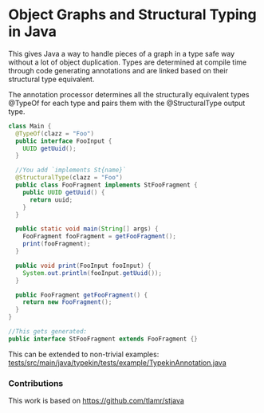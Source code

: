 # Object Graphs and Structural Typing in Java

This gives Java a way to handle pieces of a graph in a type safe way without a lot of object
duplication. Types are determined at compile time through code generating annotations and are 
linked based on their structural type equivalent.

The annotation processor determines all the structurally equivalent types @TypeOf for each type 
and pairs them with the @StructuralType output type.

```java
class Main {
  @TypeOf(clazz = "Foo")
  public interface FooInput {
    UUID getUuid();
  }

  //You add `implements St{name}`
  @StructuralType(clazz = "Foo")
  public class FooFragment implements StFooFragment {
    public UUID getUuid() {
      return uuid;
    }
  }

  public static void main(String[] args) {
    FooFragment fooFragment = getFooFragment();
    print(fooFragment);
  }

  public void print(FooInput fooInput) {
    System.out.println(fooInput.getUuid());
  }

  public FooFragment getFooFragment() {
    return new FooFragment();
  }
}

//This gets generated:
public interface StFooFragment extends FooFragment {}
```

This can be extended to non-trivial examples:
[tests/src/main/java/typekin/tests/example/TypekinAnnotation.java](tests/src/main/java/typekin/tests/example/TypekinAnnotation.java)

### Contributions
This work is based on https://github.com/tlamr/stjava
